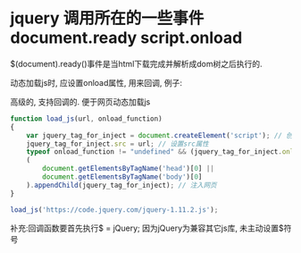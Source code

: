 # jquery 调用所在的一些事件 document.ready script.onload

$(document).ready()事件是当html下载完成并解析成dom树之后执行的.

动态加载js时, 应设置onload属性, 用来回调, 例子:

高级的, 支持回调的. 便于网页动态加载js

```js
function load_js(url, onload_function)
{
    var jquery_tag_for_inject = document.createElement('script'); // 创建script标签
    jquery_tag_for_inject.src = url; // 设置src属性
    typeof onload_function != "undefined" && (jquery_tag_for_inject.onload = onload_function); // 设置回调
    (
        document.getElementsByTagName('head')[0] ||
        document.getElementsByTagName('body')[0]
    ).appendChild(jquery_tag_for_inject); // 注入网页
}

load_js('https://code.jquery.com/jquery-1.11.2.js');
```

补充:回调函数要首先执行$ = jQuery;  因为jQuery为兼容其它js库, 未主动设置$符号